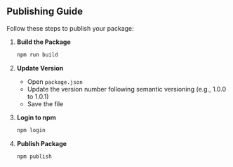 ## Publishing Guide

Follow these steps to publish your package:

1. **Build the Package**
   ```bash
   npm run build
   ```

2. **Update Version**
   - Open `package.json`
   - Update the version number following semantic versioning (e.g., 1.0.0 to 1.0.1)
   - Save the file

3. **Login to npm**
   ```bash
   npm login
   ```

4. **Publish Package**
   ```bash
   npm publish
   ```